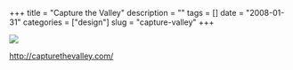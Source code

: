 +++
title = "Capture the Valley"
description = ""
tags = []
date = "2008-01-31"
categories = ["design"]
slug = "capture-valley"
+++


 

  <div id="screens-thumbs" class="clearfix">
    <div class="txt-center" id="design-submission"><a href="http://capturethevalley.com/"><img id='bluga-thumbnail-1015' class='bluga-thumbnail large' src='//konigi.com/media/bluga/
wt47f281ca3073c_0.jpg'/></a></div>  
  </div>   
<p><a href="http://capturethevalley.com/">http://capturethevalley.com/</a></p>





